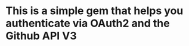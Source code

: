 This is a simple gem that helps you authenticate via OAuth2 and the Github API V3
=================================================================================